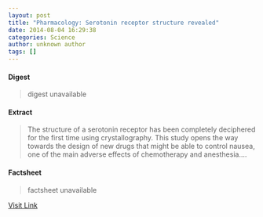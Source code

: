 ```yaml
---
layout: post
title: "Pharmacology: Serotonin receptor structure revealed"
date: 2014-08-04 16:29:38
categories: Science
author: unknown author
tags: []
---
```



#### Digest
>digest unavailable

#### Extract
>The structure of a serotonin receptor has been completely deciphered for the first time using crystallography. This study opens the way towards the design of new drugs that might be able to control nausea, one of the main adverse effects of chemotherapy and anesthesia....

#### Factsheet
>factsheet unavailable

[Visit Link](http://feeds.sciencedaily.com/~r/sciencedaily/~3/4TRIjm738Jg/140804122938.htm)


